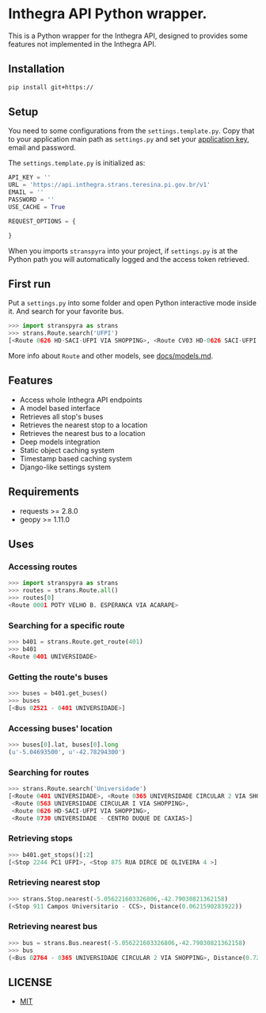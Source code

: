 # Inthegra API Python wrapper.

This is a Python wrapper for the Inthegra API,
designed to provides some features not implemented
in the Inthegra API.

## Installation

```bash
pip install git+https://
```

## Setup

You need to some configurations from the `settings.template.py`.
Copy that to your application main path as `settings.py` and set
your [application key](https://inthegra.strans.teresina.pi.gov.br/apikey/all),
email and password.

The `settings.template.py` is initialized as:

```python
API_KEY = ''
URL = 'https://api.inthegra.strans.teresina.pi.gov.br/v1'
EMAIL = ''
PASSWORD = ''
USE_CACHE = True

REQUEST_OPTIONS = {

}
```

When you imports `stranspyra` into your project, if `settings.py` is at
the Python path you will automatically logged and the access token
retrieved.

## First run

Put a `settings.py` into some folder and open Python interactive mode
inside it. And search for your favorite bus.

```python
>>> import stranspyra as strans
>>> strans.Route.search('UFPI')
[<Route 0626 HD-SACI-UFPI VIA SHOPPING>, <Route CV03 HD-0626 SACI-UFPI VIA SHOPPING>]
```

More info about `Route` and other models, see [docs/models.md](./docs/models.md).

## Features

* Access whole Inthegra API endpoints
* A model based interface
* Retrieves all stop's buses
* Retrieves the nearest stop to a
  location
* Retrieves the nearest bus to a
  location
* Deep models integration
* Static object caching system
* Timestamp based caching system
* Django-like settings system

## Requirements

* requests >= 2.8.0
* geopy >= 1.11.0

## Uses

### Accessing routes

```python
>>> import stranspyra as strans
>>> routes = strans.Route.all()
>>> routes[0]
<Route 0001 POTY VELHO B. ESPERANCA VIA ACARAPE>
```

### Searching for a specific route

```python
>>> b401 = strans.Route.get_route(401)
>>> b401
<Route 0401 UNIVERSIDADE>
```

### Getting the route's buses

```python
>>> buses = b401.get_buses()
>>> buses
[<Bus 02521 - 0401 UNIVERSIDADE>]
```

### Accessing buses' location

```python
>>> buses[0].lat, buses[0].long
(u'-5.04693500', u'-42.78294300')
```

### Searching for routes

```python
>>> strans.Route.search('Universidade')
[<Route 0401 UNIVERSIDADE>, <Route 0365 UNIVERSIDADE CIRCULAR 2 VIA SHOPPING>,
 <Route 0563 UNIVERSIDADE CIRCULAR I VIA SHOPPING>,
 <Route 0626 HD-SACI-UFPI VIA SHOPPING>,
 <Route 0730 UNIVERSIDADE - CENTRO DUQUE DE CAXIAS>]
```

### Retrieving stops

```python
>>> b401.get_stops()[:2]
[<Stop 2244 PC1 UFPI>, <Stop 875 RUA DIRCE DE OLIVEIRA 4 >]
```

### Retrieving nearest stop

```python
>>> strans.Stop.nearest(-5.056221603326806,-42.79030821362158)
(<Stop 911 Campos Universitario - CCS>, Distance(0.0621590283922))
```

### Retrieving nearest bus

```python
>>> bus = strans.Bus.nearest(-5.056221603326806,-42.79030821362158)
>>> bus
(<Bus 02764 - 0365 UNIVERSIDADE CIRCULAR 2 VIA SHOPPING>, Distance(0.72410974728))
```

## LICENSE

* [MIT](./LICENSE.md)
